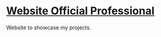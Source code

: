 # [Website Official Professional](https://mathias-loeken.azurewebsites.net)
 Website to showcase my projects.